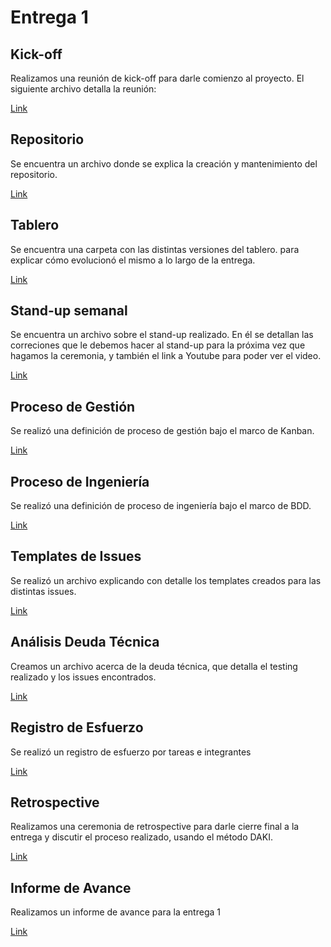 
# Entrega 1

## Kick-off

Realizamos una reunión de kick-off para darle comienzo al proyecto. El siguiente archivo detalla la reunión:

[Link](https://github.com/fernandasecinaro/Diaz-RodriguezSotto-Secinaro/blob/develop/Entregas/Entrega%201/Kick-off/kick-off.md)
  
## Repositorio

Se encuentra un archivo donde se explica la creación y mantenimiento del repositorio.

[Link](https://github.com/fernandasecinaro/Diaz-RodriguezSotto-Secinaro/blob/develop/Entregas/Entrega%201/Repositorio/Repositorio.md)

## Tablero 

Se encuentra una carpeta con las distintas versiones del tablero. para explicar cómo evolucionó el mismo a lo largo de la entrega.

[Link](https://github.com/fernandasecinaro/Diaz-RodriguezSotto-Secinaro/tree/develop/Entregas/Entrega%201/Tablero)

## Stand-up semanal

Se encuentra un archivo sobre el stand-up realizado. En él se detallan las correciones que le debemos hacer al stand-up para la próxima vez que hagamos
la ceremonia, y también el link a Youtube para poder ver el video.

[Link](https://github.com/fernandasecinaro/Diaz-RodriguezSotto-Secinaro/blob/develop/Entregas/Entrega%201/Stand-up%20semanal/StandupSemanal.md)

## Proceso de Gestión

Se realizó una definición de proceso de gestión bajo el marco de Kanban.

[Link](https://github.com/fernandasecinaro/Diaz-RodriguezSotto-Secinaro/blob/develop/Entregas/Entrega%201/Proceso%20de%20Gestión/Proceso%20de%20Gestión.md)

## Proceso de Ingeniería

Se realizó una definición de proceso de ingeniería bajo el marco de BDD.

[Link](https://github.com/fernandasecinaro/Diaz-RodriguezSotto-Secinaro/blob/develop/Entregas/Entrega%201/Proceso%20de%20Ingenier%C3%ADa/Proceso%20de%20Ingenieria.md)

## Templates de Issues

Se realizó un archivo explicando con detalle los templates creados para las distintas issues.

[Link](https://github.com/fernandasecinaro/Diaz-RodriguezSotto-Secinaro/blob/develop/Entregas/Entrega%201/Template%20de%20Issues/Templates%20de%20Issues.md)

## Análisis Deuda Técnica

Creamos un archivo acerca de la deuda técnica, que detalla el testing realizado y los issues encontrados.

[Link](https://github.com/fernandasecinaro/Diaz-RodriguezSotto-Secinaro/blob/develop/Entregas/Entrega%201/Análisis%20Deuda%20Técnica/Analisis%20Deuda%20Tecnica)

## Registro de Esfuerzo

Se realizó un registro de esfuerzo por tareas e integrantes

[Link](https://github.com/fernandasecinaro/Diaz-RodriguezSotto-Secinaro/blob/develop/Entregas/Entrega%201/Registro%20de%20Esfuerzo/Registro%20de%20Esfuerzo.md)

## Retrospective

Realizamos una ceremonia de retrospective para darle cierre final a la entrega y discutir el proceso realizado, usando el método DAKI.

[Link](https://github.com/fernandasecinaro/Diaz-RodriguezSotto-Secinaro/blob/develop/Entregas/Entrega%201/Retrospective/Retrospective.md)

## Informe de Avance

Realizamos un informe de avance para la entrega 1

[Link](https://github.com/fernandasecinaro/Diaz-RodriguezSotto-Secinaro/blob/develop/Entregas/Entrega%201/Informe%20de%20Avance/Informe%20de%20Avance.md)

